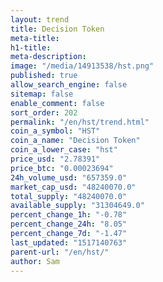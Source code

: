 ```yaml
---
layout: trend
title: Decision Token
meta-title: 
h1-title: 
meta-description: 
image: "/media/14913538/hst.png"
published: true
allow_search_engine: false
sitemap: false
enable_comment: false
sort_order: 202
permalink: "/en/hst/trend.html"
coin_a_symbol: "HST"
coin_a_name: "Decision Token"
coin_a_lower_case: "hst"
price_usd: "2.78391"
price_btc: "0.00023694"
24h_volume_usd: "657359.0"
market_cap_usd: "48240070.0"
total_supply: "48240070.0"
available_supply: "31304649.0"
percent_change_1h: "-0.78"
percent_change_24h: "8.05"
percent_change_7d: "-1.47"
last_updated: "1517140763"
parent-url: "/en/hst/"
author: Sam
---
```


